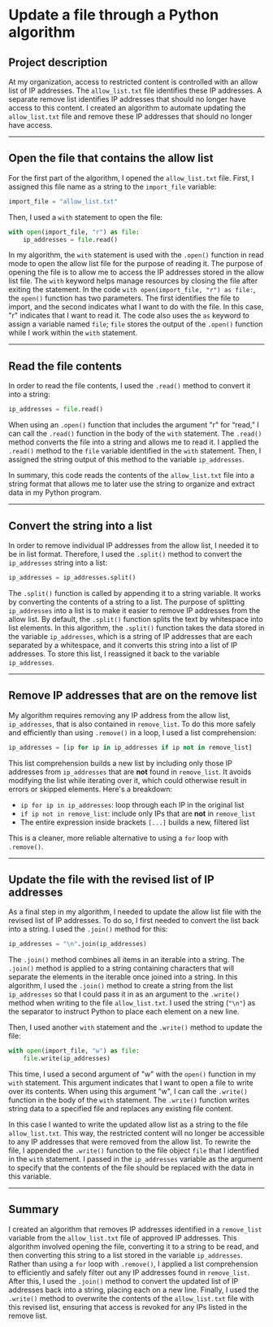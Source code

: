 # Update a file through a Python algorithm

## Project description

At my organization, access to restricted content is controlled with an allow list of IP addresses. The `allow_list.txt` file identifies these IP addresses. A separate remove list identifies IP addresses that should no longer have access to this content. I created an algorithm to automate updating the `allow_list.txt` file and remove these IP addresses that should no longer have access.

---

## Open the file that contains the allow list

For the first part of the algorithm, I opened the `allow_list.txt` file. First, I assigned this file name as a string to the `import_file` variable:

```python
import_file = "allow_list.txt"
```

Then, I used a `with` statement to open the file:

```python
with open(import_file, "r") as file:
    ip_addresses = file.read()
```

In my algorithm, the `with` statement is used with the `.open()` function in read mode to open the allow list file for the purpose of reading it. The purpose of opening the file is to allow me to access the IP addresses stored in the allow list file. The `with` keyword helps manage resources by closing the file after exiting the statement. In the code `with open(import_file, "r") as file:`, the `open()` function has two parameters. The first identifies the file to import, and the second indicates what I want to do with the file. In this case, "r" indicates that I want to read it. The code also uses the `as` keyword to assign a variable named `file`; `file` stores the output of the `.open()` function while I work within the `with` statement.

---

## Read the file contents

In order to read the file contents, I used the `.read()` method to convert it into a string:

```python
ip_addresses = file.read()
```

When using an `.open()` function that includes the argument "r" for “read,” I can call the `.read()` function in the body of the `with` statement. The `.read()` method converts the file into a string and allows me to read it. I applied the `.read()` method to the `file` variable identified in the `with` statement. Then, I assigned the string output of this method to the variable `ip_addresses`.

In summary, this code reads the contents of the `allow_list.txt` file into a string format that allows me to later use the string to organize and extract data in my Python program.

---

## Convert the string into a list

In order to remove individual IP addresses from the allow list, I needed it to be in list format. Therefore, I used the `.split()` method to convert the `ip_addresses` string into a list:

```python
ip_addresses = ip_addresses.split()
```

The `.split()` function is called by appending it to a string variable. It works by converting the contents of a string to a list. The purpose of splitting `ip_addresses` into a list is to make it easier to remove IP addresses from the allow list. By default, the `.split()` function splits the text by whitespace into list elements. In this algorithm, the `.split()` function takes the data stored in the variable `ip_addresses`, which is a string of IP addresses that are each separated by a whitespace, and it converts this string into a list of IP addresses. To store this list, I reassigned it back to the variable `ip_addresses`.

---

## Remove IP addresses that are on the remove list

My algorithm requires removing any IP address from the allow list, `ip_addresses`, that is also contained in `remove_list`. To do this more safely and efficiently than using `.remove()` in a loop, I used a list comprehension:

```python
ip_addresses = [ip for ip in ip_addresses if ip not in remove_list]
```

This list comprehension builds a new list by including only those IP addresses from `ip_addresses` that are **not** found in `remove_list`. It avoids modifying the list while iterating over it, which could otherwise result in errors or skipped elements. Here's a breakdown:

- `ip for ip in ip_addresses`: loop through each IP in the original list
- `if ip not in remove_list`: include only IPs that are **not** in `remove_list`
- The entire expression inside brackets `[...]` builds a new, filtered list

This is a cleaner, more reliable alternative to using a `for` loop with `.remove()`.

---

## Update the file with the revised list of IP addresses

As a final step in my algorithm, I needed to update the allow list file with the revised list of IP addresses. To do so, I first needed to convert the list back into a string. I used the `.join()` method for this:

```python
ip_addresses = "\n".join(ip_addresses)
```

The `.join()` method combines all items in an iterable into a string. The `.join()` method is applied to a string containing characters that will separate the elements in the iterable once joined into a string. In this algorithm, I used the `.join()` method to create a string from the list `ip_addresses` so that I could pass it in as an argument to the `.write()` method when writing to the file `allow_list.txt`. I used the string (`"\n"`) as the separator to instruct Python to place each element on a new line.

Then, I used another `with` statement and the `.write()` method to update the file:

```python
with open(import_file, "w") as file:
    file.write(ip_addresses)
```

This time, I used a second argument of "w" with the `open()` function in my `with` statement. This argument indicates that I want to open a file to write over its contents. When using this argument "w", I can call the `.write()` function in the body of the `with` statement. The `.write()` function writes string data to a specified file and replaces any existing file content.

In this case I wanted to write the updated allow list as a string to the file `allow_list.txt`. This way, the restricted content will no longer be accessible to any IP addresses that were removed from the allow list. To rewrite the file, I appended the `.write()` function to the file object `file` that I identified in the `with` statement. I passed in the `ip_addresses` variable as the argument to specify that the contents of the file should be replaced with the data in this variable.

---

## Summary

I created an algorithm that removes IP addresses identified in a `remove_list` variable from the `allow_list.txt` file of approved IP addresses. This algorithm involved opening the file, converting it to a string to be read, and then converting this string to a list stored in the variable `ip_addresses`. Rather than using a `for` loop with `.remove()`, I applied a list comprehension to efficiently and safely filter out any IP addresses found in `remove_list`. After this, I used the `.join()` method to convert the updated list of IP addresses back into a string, placing each on a new line. Finally, I used the `.write()` method to overwrite the contents of the `allow_list.txt` file with this revised list, ensuring that access is revoked for any IPs listed in the remove list.

